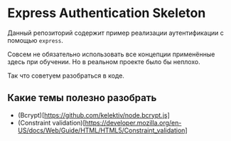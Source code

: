 # Express Authentication Skeleton

Данный репозиторий содержит пример реализации аутентификации с помощью `express`.

Совсем не обязательно использовать все концепции применённые здесь при обучении.
Но в реальном проекте было бы неплохо.

Так что советуем разобраться в коде.

## Какие темы полезно разобрать

* (Bcrypt)[https://github.com/kelektiv/node.bcrypt.js]
* (Constraint validation)[https://developer.mozilla.org/en-US/docs/Web/Guide/HTML/HTML5/Constraint_validation]
